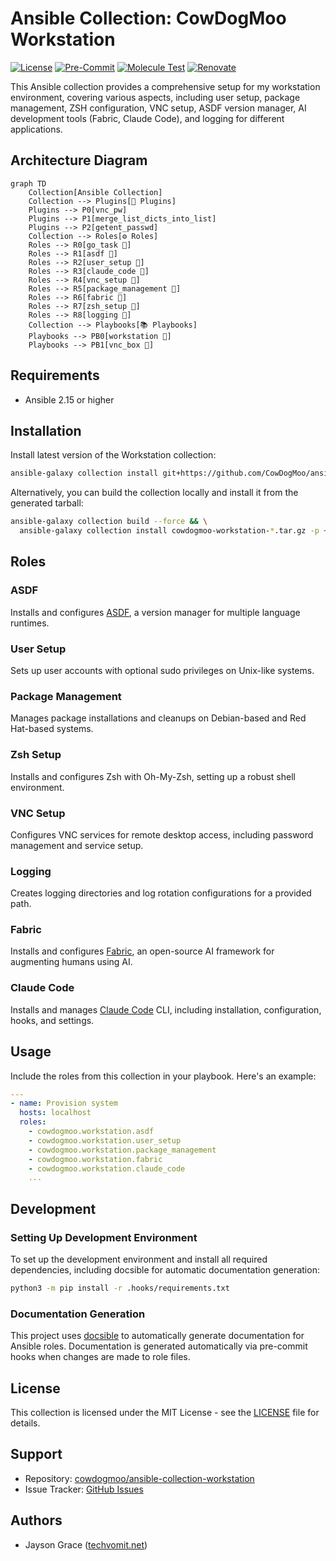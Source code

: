 # Ansible Collection: CowDogMoo Workstation

[![License](https://img.shields.io/github/license/CowDogMoo/ansible-collection-workstation?label=License&style=flat&color=blue&logo=github)](https://github.com/CowDogMoo/ansible-collection-workstation/blob/main/LICENSE)
[![Pre-Commit](https://github.com/CowDogMoo/ansible-collection-workstation/actions/workflows/pre-commit.yaml/badge.svg)](https://github.com/CowDogMoo/ansible-collection-workstation/actions/workflows/pre-commit.yaml)
[![Molecule Test](https://github.com/CowDogMoo/ansible-collection-workstation/actions/workflows/molecule.yaml/badge.svg)](https://github.com/CowDogMoo/ansible-collection-workstation/actions/workflows/molecule.yaml)
[![Renovate](https://github.com/CowDogMoo/ansible-collection-workstation/actions/workflows/renovate.yaml/badge.svg)](https://github.com/CowDogMoo/ansible-collection-workstation/actions/workflows/renovate.yaml)

This Ansible collection provides a comprehensive setup for my
workstation environment, covering various aspects, including user setup,
package management, ZSH configuration, VNC setup, ASDF version manager,
AI development tools (Fabric, Claude Code), and logging for different applications.

## Architecture Diagram

```mermaid
graph TD
    Collection[Ansible Collection]
    Collection --> Plugins[🔌 Plugins]
    Plugins --> P0[vnc_pw]
    Plugins --> P1[merge_list_dicts_into_list]
    Plugins --> P2[getent_passwd]
    Collection --> Roles[⚙️ Roles]
    Roles --> R0[go_task 🧪]
    Roles --> R1[asdf 🧪]
    Roles --> R2[user_setup 🧪]
    Roles --> R3[claude_code 🧪]
    Roles --> R4[vnc_setup 🧪]
    Roles --> R5[package_management 🧪]
    Roles --> R6[fabric 🧪]
    Roles --> R7[zsh_setup 🧪]
    Roles --> R8[logging 🧪]
    Collection --> Playbooks[📚 Playbooks]
    Playbooks --> PB0[workstation 🧪]
    Playbooks --> PB1[vnc_box 🧪]
```

## Requirements

- Ansible 2.15 or higher

## Installation

Install latest version of the Workstation collection:

```bash
ansible-galaxy collection install git+https://github.com/CowDogMoo/ansible-collection-workstation.git,main
```

Alternatively, you can build the collection locally and install it from
the generated tarball:

```bash
ansible-galaxy collection build --force && \
  ansible-galaxy collection install cowdogmoo-workstation-*.tar.gz -p ~/.ansible/collections --force --pre
```

## Roles

### ASDF

Installs and configures [ASDF](https://asdf-vm.com/), a version manager for
multiple language runtimes.

### User Setup

Sets up user accounts with optional sudo privileges on Unix-like systems.

### Package Management

Manages package installations and cleanups on Debian-based and Red Hat-based systems.

### Zsh Setup

Installs and configures Zsh with Oh-My-Zsh, setting up a robust shell environment.

### VNC Setup

Configures VNC services for remote desktop access, including password
management and service setup.

### Logging

Creates logging directories and log rotation configurations for a provided path.

### Fabric

Installs and configures [Fabric](https://github.com/danielmiessler/fabric),
an open-source AI framework for augmenting humans using AI.

### Claude Code

Installs and manages [Claude Code](https://docs.claude.com/en/docs/claude-code)
CLI, including installation, configuration, hooks, and settings.

## Usage

Include the roles from this collection in your playbook. Here's an example:

```yaml
---
- name: Provision system
  hosts: localhost
  roles:
    - cowdogmoo.workstation.asdf
    - cowdogmoo.workstation.user_setup
    - cowdogmoo.workstation.package_management
    - cowdogmoo.workstation.fabric
    - cowdogmoo.workstation.claude_code
    ...
```

## Development

### Setting Up Development Environment

To set up the development environment and install all required dependencies,
including docsible for automatic documentation generation:

```bash
python3 -m pip install -r .hooks/requirements.txt
```

### Documentation Generation

This project uses [docsible](https://github.com/docsible/docsible) to automatically
generate documentation for Ansible roles. Documentation is generated automatically
via pre-commit hooks when changes are made to role files.

## License

This collection is licensed under the MIT License - see the [LICENSE](LICENSE)
file for details.

## Support

- Repository: [cowdogmoo/ansible-collection-workstation](http://github.com/CowDogMoo/ansible-collection-workstation)
- Issue Tracker: [GitHub Issues](https://github.com/CowDogMoo/ansible-collection-workstation/issues)

## Authors

- Jayson Grace ([techvomit.net](https://techvomit.net))
